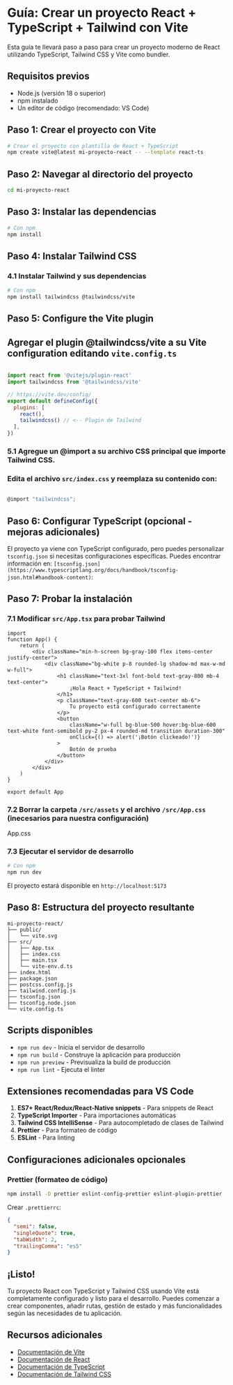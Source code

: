 # Guía: Crear un proyecto React + TypeScript + Tailwind con Vite

Esta guía te llevará paso a paso para crear un proyecto moderno de React utilizando TypeScript, Tailwind CSS y Vite como bundler.

## Requisitos previos

- Node.js (versión 18 o superior)
- npm instalado
- Un editor de código (recomendado: VS Code)

## Paso 1: Crear el proyecto con Vite

```bash
# Crear el proyecto con plantilla de React + TypeScript
npm create vite@latest mi-proyecto-react -- --template react-ts
```
## Paso 2: Navegar al directorio del proyecto

```bash
cd mi-proyecto-react
```

## Paso 3: Instalar las dependencias

```bash
# Con npm
npm install
```
## Paso 4: Instalar Tailwind CSS

### 4.1 Instalar Tailwind y sus dependencias

```bash
# Con npm
npm install tailwindcss @tailwindcss/vite
```
## Paso 5: Configure the Vite plugin
## Agregar el plugin @tailwindcss/vite a su Vite configuration editando `vite.config.ts`
```javascript

import react from '@vitejs/plugin-react'
import tailwindcss from '@tailwindcss/vite'

// https://vite.dev/config/
export default defineConfig({
  plugins: [
    react(), 
    tailwindcss() // <-- Plugin de Tailwind
  ],
})

```
### 5.1 Agregue un @import a su archivo CSS principal que importe Tailwind CSS.
### Edita el archivo `src/index.css` y reemplaza su contenido con:

```javascript

@import "tailwindcss";

```

## Paso 6: Configurar TypeScript (opcional - mejoras adicionales)

El proyecto ya viene con TypeScript configurado, pero puedes personalizar `tsconfig.json` si necesitas configuraciones específicas.
Puedes encontrar información en: `[tsconfig.json](https://www.typescriptlang.org/docs/handbook/tsconfig-json.html#handbook-content)`:


## Paso 7: Probar la instalación

### 7.1 Modificar `src/App.tsx` para probar Tailwind

```tsx
import 
function App() {
    return (
        <div className="min-h-screen bg-gray-100 flex items-center justify-center">
            <div className="bg-white p-8 rounded-lg shadow-md max-w-md w-full">
                <h1 className="text-3xl font-bold text-gray-800 mb-4 text-center">
                    ¡Hola React + TypeScript + Tailwind!
                </h1>
                <p className="text-gray-600 text-center mb-6">
                    Tu proyecto está configurado correctamente
                </p>
                <button
                    className="w-full bg-blue-500 hover:bg-blue-600 text-white font-semibold py-2 px-4 rounded-md transition duration-300"
                    onClick={() => alert('¡Botón clickeado!')}
                >
                    Botón de prueba
                </button>
            </div>
        </div>
    )
}

export default App

```
### 7.2 Borrar la carpeta `/src/assets` y el archivo `/src/App.css` (inecesarios para nuestra configuración) 


App.css

### 7.3 Ejecutar el servidor de desarrollo

```bash
# Con npm
npm run dev

```

El proyecto estará disponible en `http://localhost:5173`

## Paso 8: Estructura del proyecto resultante

```
mi-proyecto-react/
├── public/
│   └── vite.svg
├── src/
│   ├── App.tsx
│   ├── index.css
│   ├── main.tsx
│   └── vite-env.d.ts
├── index.html
├── package.json
├── postcss.config.js
├── tailwind.config.js
├── tsconfig.json
├── tsconfig.node.json
└── vite.config.ts
```

## Scripts disponibles

- `npm run dev` - Inicia el servidor de desarrollo
- `npm run build` - Construye la aplicación para producción
- `npm run preview` - Previsualiza la build de producción
- `npm run lint` - Ejecuta el linter

## Extensiones recomendadas para VS Code

1. **ES7+ React/Redux/React-Native snippets** - Para snippets de React
2. **TypeScript Importer** - Para importaciones automáticas
3. **Tailwind CSS IntelliSense** - Para autocompletado de clases de Tailwind
4. **Prettier** - Para formateo de código
5. **ESLint** - Para linting

## Configuraciones adicionales opcionales

### Prettier (formateo de código)

```bash
npm install -D prettier eslint-config-prettier eslint-plugin-prettier
```

Crear `.prettierrc`:
```json
{
  "semi": false,
  "singleQuote": true,
  "tabWidth": 2,
  "trailingComma": "es5"
}
```

## ¡Listo!

Tu proyecto React con TypeScript y Tailwind CSS usando Vite está completamente configurado y listo para el desarrollo. Puedes comenzar a crear componentes, añadir rutas, gestión de estado y más funcionalidades según las necesidades de tu aplicación.

## Recursos adicionales

- [Documentación de Vite](https://vitejs.dev/)
- [Documentación de React](https://react.dev/)
- [Documentación de TypeScript](https://www.typescriptlang.org/)
- [Documentación de Tailwind CSS](https://tailwindcss.com/)
